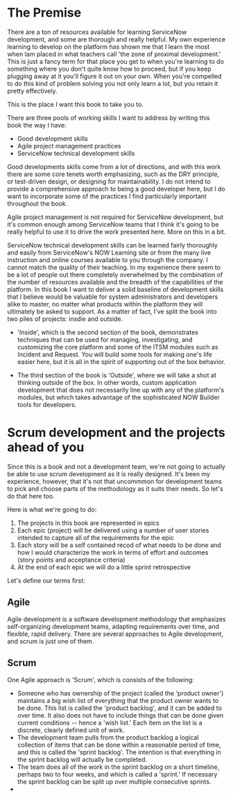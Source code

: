 # The Premise

There are a ton of resources available for learning ServiceNow development, and some are thorough and really helpful. My own experience learning to develop on the platform has shown me that I learn the most when Iam placed in what teachers call 'the zone of proximal development.' This is just a fancy term for that place you get to when you're learning to do something where you don't quite know how to proceed, but if you keep plugging away at it you'll figure it out on your own. When you're compelled to do this kind of problem solving you not only learn a lot, but you retain it pretty effectively.

This is the place I want this book to take you to.

There are three pools of working skills I want to address by writing this book the way I have:

* Good development skills
* Agile project management practices
* ServiceNow technical development skills

Good developments skills come from a lot of directions, and with this work there are some core tenets worth emphasizing, such as the DRY principle, or test-driven design, or designing for maintainability. I do not intend to provide a comprehensive approach to being a good developer here, but I do want to incorporate some of the practices I find particularly important throughout the book.

Agile project management is not required for ServiceNow development, but it's common enough among ServiceNow teams that I think it's going to be really helpful to use it to drive the work presented here. More on this in a bit.

ServiceNow technical development skills can be learned fairly thoroughly and easily from ServiceNow's NOW Learning site or from the many live instruction and online courses available to you through the company. I cannot match the quality of their teaching. In my experience there seem to be a lot of people out there completely overwhelmed by the combination of the number of resources available and the breadth of the capabilities of the platform. In this book I want to deliver a solid baseline of development skills that I believe would be valuable for system administrators and developers alike to master, no matter what products within the platform they will ultimately be asked to support. As a matter of fact, I've split the book into two piles of projects: insdie and outside. 

* 'Inside', which is the second section of the book, demonstrates techniques that can be used for managing, investigating, and customizing the core platform and some of the ITSM modules such as Incident and Request. You will build some tools for making one's life easier here, but it is all in the spirit of supporting out of the box behavior.

* The third section of the book is 'Outside', where we will take a shot at thinking outside of the box. In other words, custom application development that does not necessarily line up with any of the platform's modules, but which takes advantage of the sophisticated NOW Builder tools for developers.

# Scrum development and the projects ahead of you

Since this is a book and not a development team, we're not going to actually be able to use scrum development as it is really designed. It's been my experience, however, that it's not that uncommmon for development teams to pick and choose parts of the methodology as it suits their needs. So let's do that here too.

Here is what we're going to do:

1. The projects in this book are represented in epics
2. Each epic (project) will be delivered using a number of user stories intended to capture all of the requirements for the epic
3. Each story will be a self contained recod of what needs to be done and how I would characterize the work in terms of effort and outcomes (story points and acceptance criteria)
4. At the end of each epic we will do a little sprint retrospective

Let's define our terms first:

## Agile

Agile development is a software development methodology that emphasizes self-organizing development teams, adapting requirements over time, and flexible, rapid delivery. There are several approaches to Agile development, and scrum is just one of them.

## Scrum 

One Agile approach is 'Scrum', which is consists of the following:

* Someone who has ownership of the project (called the 'product owner') maintains a big wish list of everything that the product owner wants to be done. This list is called the 'product backlog', and it can be added to over time. It also does not have to include things that can be done given current conditions -- hence a 'wish list.' Each item on the list is a discrete, clearly defined unit of work.
* The development team pulls from the product backlog a logical collection of items that can be done within a reasonable period of time, and this is called the 'sprint backlog'. The intention is that everything in the sprint backlog will actually be completed.
* The team does all of the work in the sprint backlog on a short timeline, perhaps two to four weeks, and which is called a 'sprint.' If necessary the sprint backlog can be split up over multiple consecutive sprints.
* 



